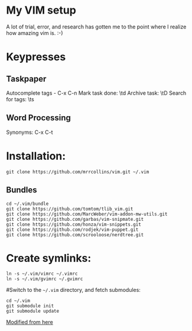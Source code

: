# My VIM setup

A lot of trial, error, and research has gotten me to the point where I realize how amazing vim is. :-)

# Keypresses

## Taskpaper
Autocomplete tags - C-x C-n
Mark task done: \td
Archive task: \tD
Search for tags: \ts

## Word Processing
Synonyms: C-x C-t

# Installation:

    git clone https://github.com/mrrcollins/vim.git ~/.vim


## Bundles

    cd ~/.vim/bundle
    git clone https://github.com/tomtom/tlib_vim.git
    git clone https://github.com/MarcWeber/vim-addon-mw-utils.git
    git clone https://github.com/garbas/vim-snipmate.git
    git clone https://github.com/honza/vim-snippets.git
    git clone https://github.com/rodjek/vim-puppet.git
    git clone https://github.com/scrooloose/nerdtree.git

# Create symlinks:

    ln -s ~/.vim/vimrc ~/.vimrc
    ln -s ~/.vim/gvimrc ~/.gvimrc

#Switch to the `~/.vim` directory, and fetch submodules:

    cd ~/.vim
    git submodule init
    git submodule update

[Modified from here](http://vimcasts.org/episodes/synchronizing-plugins-with-git-submodules-and-pathogen/)

